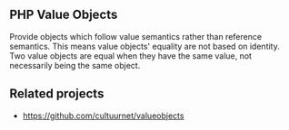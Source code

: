 ## PHP Value Objects
Provide objects which follow value semantics rather than reference semantics. This means value objects' equality are not based on identity. Two value objects are equal when they have the same value, not necessarily being the same object.

## Related projects
* https://github.com/cultuurnet/valueobjects
